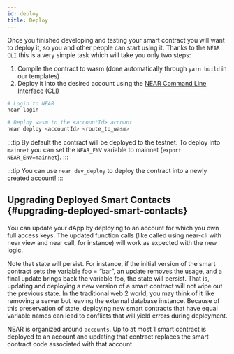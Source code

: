```yaml
---
id: deploy
title: Deploy
---
```

Once you finished developing and testing your smart contract you will want to deploy it, so you and
other people can start using it. Thanks to the `NEAR CLI` this is a very simple task which will take
you only two steps:

1. Compile the contract to wasm (done automatically through `yarn build` in our templates)
2. Deploy it into the desired account using the [NEAR Command Line Interface (CLI)](/concepts/tools/near-cli)

```bash
# Login to NEAR
near login

# Deploy wasm to the <accountId> account
near deploy <accountId> <route_to_wasm>
```

:::tip
By default the contract will be deployed to the testnet. To deploy into `mainnet` you can set the `NEAR_ENV` variable to mainnet (`export NEAR_ENV=mainnet`).
:::

:::tip
You can use `near dev_deploy` to deploy the contract into a newly created account!
:::

## Upgrading Deployed Smart Contacts {#upgrading-deployed-smart-contacts}
  
You can update your dApp by deploying to an account for which you own full access keys. The updated function calls (like called using near-cli with near view and near call, for instance) will work as expected with the new logic. 

Note that state will persist. For instance, if the initial version of the smart contract sets the variable foo = “bar”, an update removes the usage, and a final update brings back the variable foo, the state will persist. That is, updating and deploying a new version of a smart contract will not wipe out the previous state. In the traditional web 2 world, you may think of it like removing a server but leaving the external database instance. Because of this preservation of state, deploying new smart contracts that have equal variable names can lead to conflicts that will yield errors during deployment.

NEAR is organized around `accounts`. Up to at most 1 smart contract is deployed to an account and updating that contract replaces the smart contract code associated with that account. 
